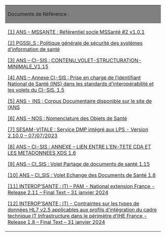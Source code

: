 <table width="100%">
<tbody>
<tr>
<td style="background-color: grey; width: 100%;" width="100%">
<p>Documents de R&eacute;f&eacute;rence&nbsp;:</p>
</td>
</tr>
<tr>
<td width="100%">
<p><a href="https://mailiz.mssante.fr/documents/16106/0/ANS_MSS_Ref2_Clients_de_messageries_MSSant%C3%A9_v1.0.1_20240118-vYRF3G7r.pdf/7a81e9bc-24c4-4fe4-8fc1-882858dc22d5">[1] ANS &ndash; MSSANTE&nbsp;: R&eacute;f&eacute;rentiel socle MSSant&eacute; #2 v1.0.1</a></p>
<p><a href="https://esante.gouv.fr/produits-services/pgssi-s">[2] PGSSI_S&nbsp;: Politique g&eacute;n&eacute;rale de s&eacute;curit&eacute; des syst&egrave;mes d&rsquo;information de sant&eacute;</a></p>
<p><a href="https://esante.gouv.fr/sites/default/files/media_entity/documents/ci-sis_contenu_volet-structuration-minimale_v1.15.pdf">[3] ANS &ndash; CI-SIS&nbsp;: CONTENU_VOLET-STRUCTURATION-MINIMALE_V1.15</a></p>
<p><a href="https://esante.gouv.fr/sites/default/files/media_entity/documents/ans_cisis-tec_annexe-ins_1.5.pdf">[4] ANS &ndash; Annexe CI-SIS&nbsp;: Prise en charge de l&rsquo;identifiant National de Sant&eacute; (INS) dans les standards d&rsquo;interop&eacute;rabilit&eacute; et les volets du CI-SIS. 1.5</a></p>
<p><a href="https://esante.gouv.fr/produits-services/referentiel-ins">[5] ANS - INS&nbsp;: Corpus Documentaire disponible sur le site de l&rsquo;ANS</a></p>
<p><a href="https://esante.gouv.fr/interoperabilite/mos-nos/nos">[6] ANS &ndash; NOS&nbsp;: Nomenclature des Objets de Sant&eacute;</a></p>
<p><a href="https://industriels.sesam-vitale.fr/">[7] SESAM-VITALE&nbsp;: Service DMP int&eacute;gr&eacute; aux LPS - Version 2.10.0 &ndash; 07/07/2023</a></p>
<p><a href="https://esante.gouv.fr/sites/default/files/media_entity/documents/CI-SIS_ANX_LIENS-CDA-METADONNEES-XDS_V1.6.pdf">[8] ANS &ndash; CI-SIS&nbsp;: ANNEXE &ndash; LIEN ENTRE L&rsquo;EN-TETE CDA ET LES METADONNEES XDS 1.6</a></p>
<p><a href="https://esante.gouv.fr/sites/default/files/media_entity/documents/ci-sis_service_volet-partage-documents-sante_v1.15.pdf">[9] ANS &ndash; CI_SIS&nbsp;: Volet Partage de documents de sant&eacute; 1.15</a></p>
<p><a href="https://esante.gouv.fr/sites/default/files/media_entity/documents/ci-sis_service_volet-echange-documents-sante_v1.8.pdf">[10] ANS &ndash; CI_SIS&nbsp;: Volet Echange des Documents de Sant&eacute; 1.8</a></p>
<p><a href="https://github.com/Interop-Sante/ihe.iti.pam.fr/blob/main/Publication/Publication-IHE_FRANCE_PAM_National_Extension_v2.11.pdf">[11] INTEROP&rsquo;SANTE&nbsp;: ITI &ndash; PAM - National extension France - Release 2.11 &ndash; Final Text &ndash; 31 janvier 2024</a></p>
<p><a href="https://old.interopsante.org/offres/doc_inline_src/412/IHE_France_Constraints_on_HL7_data_types_for_ITI_V1.8.pdf">[12] INTEROP&rsquo;SANTE&nbsp;: ITI -&nbsp;Contraintes sur les types de donn&eacute;es HL7 v2.5 applicables aux profils d&rsquo;int&eacute;gration du cadre technique IT Infrastructure dans le p&eacute;rim&egrave;tre d&rsquo;IHE France&nbsp;- Release 1.8 &ndash; Final Text &ndash; 31 janvier 2024</a></p>
</td>
</tr>
</tbody>
</table>